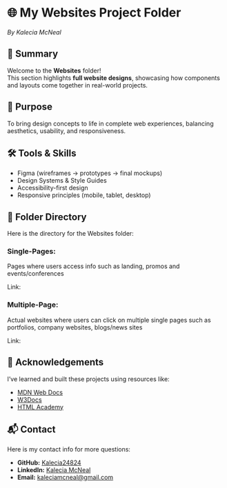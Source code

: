 # 🌐 My Websites Project Folder 
<em>By Kalecia McNeal</em>

## 📖 Summary
Welcome to the **Websites** folder!  
This section highlights **full website designs**, showcasing how components and layouts come together in real-world projects.


## 🎯 Purpose
To bring design concepts to life in complete web experiences, balancing aesthetics, usability, and responsiveness.


## 🛠️ Tools & Skills
- Figma (wireframes → prototypes → final mockups)  
- Design Systems & Style Guides  
- Accessibility-first design  
- Responsive principles (mobile, tablet, desktop)  


## 📂 Folder Directory
Here is the directory for the Websites folder: 

### Single-Pages: 
Pages where users access info such as landing, promos and events/conferences

Link: []()

### Multiple-Page: 
Actual websites where users can click on multiple single pages such as portfolios, company websites, blogs/news sites 

Link: []()

## 🙏 Acknowledgements
I’ve learned and built these projects using resources like:
- [MDN Web Docs](https://developer.mozilla.org/)
- [W3Docs](https://www.w3docs.com/)
- [HTML Academy](https://htmlacademy.org/)


## 📬 Contact
Here is my contact info for more questions:
- **GitHub:** [Kalecia24824](https://github.com/Kalecia24824)
- **LinkedIn:** [Kalecia McNeal](https://linkedin.com/in/kalecia-mcneal)
- **Email:** [kaleciamcneal@gmail.com](mailto:kaleciamcneal@gmail.com)
